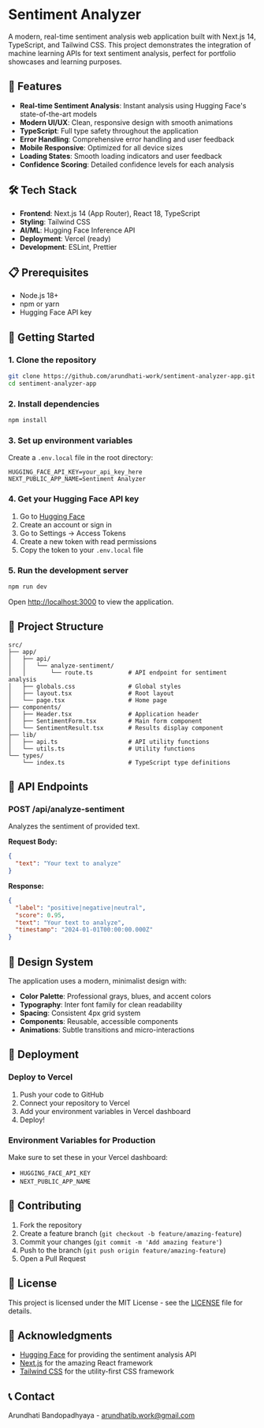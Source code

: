 # Sentiment Analyzer

A modern, real-time sentiment analysis web application built with Next.js 14, TypeScript, and Tailwind CSS. This project demonstrates the integration of machine learning APIs for text sentiment analysis, perfect for portfolio showcases and learning purposes.

## 🚀 Features

- **Real-time Sentiment Analysis**: Instant analysis using Hugging Face's state-of-the-art models
- **Modern UI/UX**: Clean, responsive design with smooth animations
- **TypeScript**: Full type safety throughout the application
- **Error Handling**: Comprehensive error handling and user feedback
- **Mobile Responsive**: Optimized for all device sizes
- **Loading States**: Smooth loading indicators and user feedback
- **Confidence Scoring**: Detailed confidence levels for each analysis

## 🛠️ Tech Stack

- **Frontend**: Next.js 14 (App Router), React 18, TypeScript
- **Styling**: Tailwind CSS
- **AI/ML**: Hugging Face Inference API
- **Deployment**: Vercel (ready)
- **Development**: ESLint, Prettier

## 📋 Prerequisites

- Node.js 18+ 
- npm or yarn
- Hugging Face API key

## 🚀 Getting Started

### 1. Clone the repository

```bash
git clone https://github.com/arundhati-work/sentiment-analyzer-app.git
cd sentiment-analyzer-app
```

### 2. Install dependencies

```bash
npm install
```

### 3. Set up environment variables

Create a `.env.local` file in the root directory:

```env
HUGGING_FACE_API_KEY=your_api_key_here
NEXT_PUBLIC_APP_NAME=Sentiment Analyzer
```

### 4. Get your Hugging Face API key

1. Go to [Hugging Face](https://huggingface.co/)
2. Create an account or sign in
3. Go to Settings → Access Tokens
4. Create a new token with read permissions
5. Copy the token to your `.env.local` file

### 5. Run the development server

```bash
npm run dev
```

Open [http://localhost:3000](http://localhost:3000) to view the application.

## 📁 Project Structure

```
src/
├── app/
│   ├── api/
│   │   └── analyze-sentiment/
│   │       └── route.ts          # API endpoint for sentiment analysis
│   ├── globals.css               # Global styles
│   ├── layout.tsx                # Root layout
│   └── page.tsx                  # Home page
├── components/
│   ├── Header.tsx                # Application header
│   ├── SentimentForm.tsx         # Main form component
│   └── SentimentResult.tsx       # Results display component
├── lib/
│   ├── api.ts                    # API utility functions
│   └── utils.ts                  # Utility functions
└── types/
    └── index.ts                  # TypeScript type definitions
```

## 🔧 API Endpoints

### POST /api/analyze-sentiment

Analyzes the sentiment of provided text.

**Request Body:**
```json
{
  "text": "Your text to analyze"
}
```

**Response:**
```json
{
  "label": "positive|negative|neutral",
  "score": 0.95,
  "text": "Your text to analyze",
  "timestamp": "2024-01-01T00:00:00.000Z"
}
```

## 🎨 Design System

The application uses a modern, minimalist design with:

- **Color Palette**: Professional grays, blues, and accent colors
- **Typography**: Inter font family for clean readability
- **Spacing**: Consistent 4px grid system
- **Components**: Reusable, accessible components
- **Animations**: Subtle transitions and micro-interactions

## 🚀 Deployment

### Deploy to Vercel

1. Push your code to GitHub
2. Connect your repository to Vercel
3. Add your environment variables in Vercel dashboard
4. Deploy!

### Environment Variables for Production

Make sure to set these in your Vercel dashboard:
- `HUGGING_FACE_API_KEY`
- `NEXT_PUBLIC_APP_NAME`

## 🤝 Contributing

1. Fork the repository
2. Create a feature branch (`git checkout -b feature/amazing-feature`)
3. Commit your changes (`git commit -m 'Add amazing feature'`)
4. Push to the branch (`git push origin feature/amazing-feature`)
5. Open a Pull Request

## 📝 License

This project is licensed under the MIT License - see the [LICENSE](LICENSE) file for details.

## 🙏 Acknowledgments

- [Hugging Face](https://huggingface.co/) for providing the sentiment analysis API
- [Next.js](https://nextjs.org/) for the amazing React framework
- [Tailwind CSS](https://tailwindcss.com/) for the utility-first CSS framework

## 📞 Contact

Arundhati Bandopadhyaya - [arundhatib.work@gmail.com](mailto:arundhatib.work@gmail.com)
